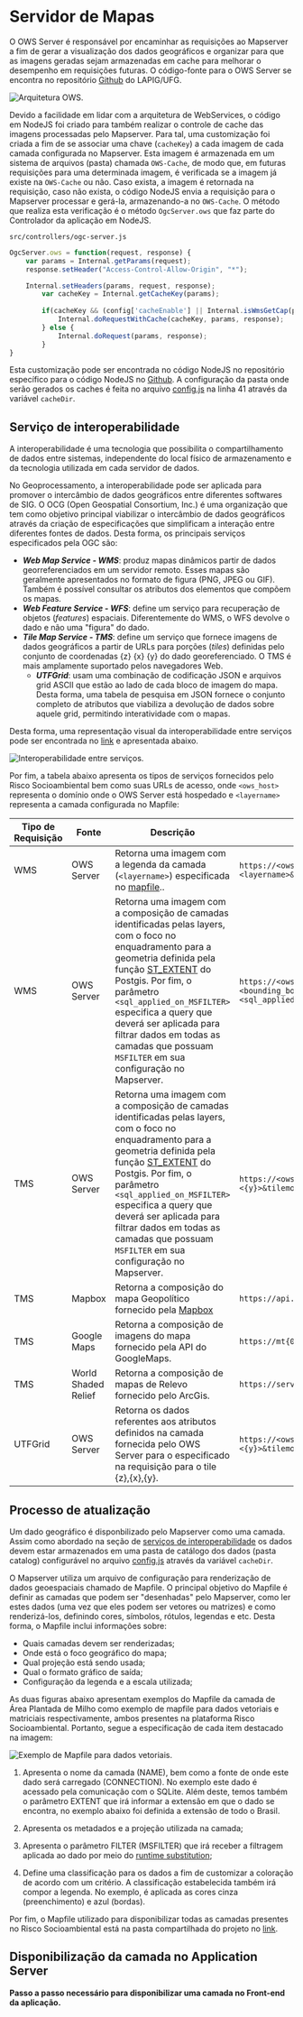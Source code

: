 # Servidor de Mapas
O OWS Server é responsável por encaminhar as requisições ao Mapserver a fim de gerar a visualização dos dados geográficos e organizar para que as imagens geradas sejam armazenadas em cache para melhorar o desempenho em requisições futuras. O código-fonte para o OWS Server se encontra no repositório [Github](https://github.com/lapig-ufg/lapig-maps) do LAPIG/UFG.

![Arquitetura OWS.](imgs/02/ows-schema.png)

Devido a facilidade em lidar com a arquitetura de WebServices, o código em NodeJS foi criado para também realizar o controle de cache das imagens processadas pelo Mapserver. Para tal, uma customização foi criada a fim de se associar uma chave (`cacheKey`) a cada imagem de cada camada configurada no Mapserver. Esta imagem é armazenada em um sistema de arquivos (pasta) chamada `OWS-Cache`, de modo que, em futuras requisições para uma determinada imagem, é verificada se a imagem já existe na `OWS-Cache` ou não. Caso exista, a imagem é retornada na requisição, caso não exista, o código NodeJS envia a requisição para o Mapserver processar e gerá-la, armazenando-a no `OWS-Cache`. O método que realiza esta verificação é o método `OgcServer.ows` que faz parte do Controlador da aplicação em NodeJS.

    src/controllers/ogc-server.js
``` js
OgcServer.ows = function(request, response) {
	var params = Internal.getParams(request);
	response.setHeader("Access-Control-Allow-Origin", "*");

    Internal.setHeaders(params, request, response);
		var cacheKey = Internal.getCacheKey(params);
		
		if(cacheKey && (config['cacheEnable'] || Internal.isWmsGetCap(params)) ) {
			Internal.doRequestWithCache(cacheKey, params, response);
		} else {
			Internal.doRequest(params, response);
		}
}
```
Esta customização pode ser encontrada no código NodeJS no repositório específico para o código NodeJS no [Github](https://github.com/lapig-ufg/lapig-maps/tree/master/src/ows). A configuração da pasta onde serão gerados os caches é feita no arquivo [config.js](https://github.com/lapig-ufg/lapig-maps/blob/master/src/ows/config.js) na linha 41 através da variável `cacheDir`.


## Serviço de interoperabilidade 
A interoperabilidade é uma tecnologia que possibilita o compartilhamento de dados entre sistemas, independente do local físico de armazenamento e da tecnologia utilizada em cada servidor de dados.

No Geoprocessamento, a interoperabilidade pode ser aplicada para promover o intercâmbio de dados geográficos entre diferentes softwares de SIG.
O OCG (Open Geospatial Consortium, Inc.) é uma organização que tem como objetivo principal viabilizar o intercâmbio de dados geográficos através da criação de especificações que simplificam a interação entre diferentes fontes de dados. Desta forma, os principais serviços especificados pela OGC são:

+ _**Web Map Service - WMS**_: produz mapas dinâmicos partir de dados georreferenciados em um servidor remoto. Esses mapas são geralmente apresentados no formato de figura (PNG, JPEG ou GIF). Também é possível consultar os atributos dos elementos que compõem os mapas. 
+ _**Web Feature Service - WFS**_: define um serviço para recuperação de objetos (*features*) espaciais. Diferentemente do WMS, o WFS devolve o dado e não uma "figura" do dado. 
+ _**Tile Map Service - TMS**_: define um serviço que fornece imagens de dados geográficos a partir de URLs para porções (*tiles*) definidas pelo conjunto de coordenadas {z} {x} {y} do dado georeferenciado. O TMS é mais amplamente suportado pelos navegadores Web. 
    - _**UTFGrid**_: usam uma combinação de codificação JSON e arquivos grid ASCII que estão ao lado de cada bloco de imagem do mapa. Desta forma, uma tabela de pesquisa em JSON fornece o conjunto completo de atributos que viabiliza a devolução de dados sobre aquele grid, permitindo interatividade com o mapas.

Desta forma, uma representação visual da interoperabilidade entre serviços pode ser encontrada no [link](http://wiki.dpi.inpe.br/lib/exe/fetch.php?media=cap349_2009:interoperabilidade_2010.pdf) e apresentada abaixo.

![Interoperabilidade entre serviços.](imgs/02/interoperabilidade.png)

Por fim, a tabela abaixo apresenta os tipos de serviços fornecidos pelo Risco Socioambiental bem como suas URLs de acesso, onde `<ows_host>` representa o domínio onde o OWS Server está hospedado e `<layername>` representa a camada configurada no Mapfile:

| Tipo de Requisição | Fonte               | Descrição                                                                                                                                                                                                                                                                                                                                                                                                 | URL                                                                                                                                                                                                                                                       |
| ------------------ | ------------------- | --------------------------------------------------------------------------------------------------------------------------------------------------------------------------------------------------------------------------------------------------------------------------------------------------------------------------------------------------------------------------------------------------------- | --------------------------------------------------------------------------------------------------------------------------------------------------------------------------------------------------------------------------------------------------------- |
| WMS                | OWS Server          | Retorna uma imagem com a legenda da camada (`<layername>`) especificada no [mapfile](https://drive.google.com/file/d/1gO9dMdxy15wIK5gIIdlkBKlgy-D7JNHH/view)..                                                                                                                                                                                                                                               | `https://<ows_host>/ows?TRANSPARENT=TRUE&VERSION=1.1.1&SERVICE=WMS&REQUEST=GetLegendGraphic&layer=<layername>&format=image/png`                                                                                                                           |
| WMS                | OWS Server          | Retorna uma imagem com a composição de camadas identificadas pelas layers, com o foco no enquadramento para a geometria definida pela função [ST_EXTENT](https://postgis.net/docs/ST_Extent.html) do Postgis. Por fim, o parâmetro `<sql_applied_on_MSFILTER>` especifica a query que deverá ser aplicada para filtrar dados em todas as camadas que possuam `MSFILTER` em sua configuração no Mapserver. | `https://<ows_host>/ows?SERVICE=WMS&REQUEST=GetMap&VERSION=1.1.1&layers=<layername1>,<layername2>, ... &bbox=<bounding_box>&TRANSPARENT=TRUE&srs=EPSG:4674&width=768&height=768&format=image/png&styles=&ENHANCE=TRUE&MSFILTER=<sql_applied_on_MSFILTER>` |
| TMS                | OWS Server          | Retorna uma imagem com a composição de camadas identificadas pelas layers, com o foco no enquadramento para a geometria definida pela função [ST_EXTENT](https://postgis.net/docs/ST_Extent.html) do Postgis. Por fim, o parâmetro `<sql_applied_on_MSFILTER>` especifica a query que deverá ser aplicada para filtrar dados em todas as camadas que possuam `MSFILTER` em sua configuração no Mapserver. | `https://<ows_host>/ows?layers=<layername>&MSFILTER=<sql_applied_on_MSFILTER>&mode=tile&tile=<{z}>+<{x}>+<{y}>&tilemode=gmap&map.imagetype=png`                                                                                                           |
| TMS                | Mapbox              | Retorna a composição do mapa Geopolítico fornecido pela [Mapbox](https://www.mapbox.com/)                                                                                                                                                                                                                                                                                                                 | `https://api.tiles.mapbox.com/v4/mapbox.light/<{z}>/<{x}>/<{y}>.png?access_token=<chave_de_acesso>.`                                                                                                                                                      |
| TMS                | Google Maps         | Retorna a composição de imagens do mapa fornecido pela API do GoogleMaps.                                                                                                                                                                                                                                                                                                                                 | `https://mt{0-3}.google.com/vt/lyrs=m&x=<{x}>&y=<{y}>&z=<{z}>`                                                                                                                                                                                            |
| TMS                | World Shaded Relief | Retorna a composição de mapas de Relevo fornecido pelo ArcGis.                                                                                                                                                                                                                                                                                                                                            | `https://server.arcgisonline.com/ArcGIS/rest/services/World_Shaded_Relief/MapServer/tile/<{z}>/<{y}>/<{x}>`                                                                                                                                               |
| UTFGrid            | OWS Server          | Retorna os dados referentes aos atributos definidos na camada fornecida pelo OWS Server para o <layername> especificado na requisição para o tile {z},{x},{y}.                                                                                                                                                                                                                                            | `https://<ows_host>/ows?layers=<layername>&MSFILTER=<sql_applied_on_MSFILTER>&mode=tile&tile=<{z}>+<{x}>+<{y}>&tilemode=gmap&map.imagetype=utfgrid`                                                                                                       |

## Processo de atualização

Um dado geográfico é disponbilizado pelo Mapserver como uma camada. Assim como abordado na seção de [serviços de interoperabilidade](/02-arq_servidor_de_mapas/#servico-de-interoperabilidade) os dados devem estar armazenados em uma pasta de catálogo dos dados (pasta catalog) configurável no arquivo [config.js](https://github.com/lapig-ufg/lapig-maps/blob/master/src/ows/config.js) através da variável `cacheDir`.

O Mapserver utiliza um arquivo de configuração para renderização de dados geoespaciais chamado de Mapfile. O principal objetivo do Mapfile é definir as camadas que podem ser "desenhadas" pelo Mapserver, como ler estes dados (uma vez que eles podem ser vetores ou matrizes) e como renderizá-los, definindo cores, símbolos, rótulos, legendas e etc. Desta forma, o Mapfile inclui informações sobre:

+ Quais camadas devem ser renderizadas;
+ Onde está o foco geográfico do mapa;
+ Qual projeção está sendo usada;
+ Qual o formato gráfico de saída;
+ Configuração da legenda e a escala utilizada;

As duas figuras abaixo apresentam exemplos do Mapfile da camada de Área Plantada de Milho como exemplo de mapfile para dados vetoriais e matriciais respectivamente, ambos presentes na plataforma Risco Socioambiental. Portanto, segue a especificação de cada item destacado na imagem:

![Exemplo de Mapfile para dados vetoriais.](imgs/02/mapfile-risco.png)

1. Apresenta o nome da camada (NAME), bem como a fonte de onde este dado será carregado (CONNECTION). No exemplo este dado é acessado pela comunicação com o SQLite. Além deste, temos também o parâmetro EXTENT que irá informar a extensão em que o dado se encontra, no exemplo abaixo foi definida a extensão de todo o Brasil.

2. Apresenta os metadados e a projeção utilizada na camada;

3. Apresenta o parâmetro FILTER (MSFILTER) que irá receber a filtragem aplicada ao dado por meio do [runtime substitution](https://mapserver.gis.umn.edu/pl/cgi/runsub.html);

4. Define uma classificação para os dados a fim de customizar a coloração de acordo com um critério. A classificação estabelecida também irá compor a legenda. No exemplo, é aplicada as cores cinza (preenchimento) e azul (bordas).

Por fim, o Mapfile utilizado para disponibilizar todas as camadas presentes no Risco Socioambiental está na pasta compartilhada do projeto no [link](https://drive.google.com/file/d/1TRhTEYBi7zw6iSmEi6tWkL9tb4ABJQEr/view?usp=sharing).

## Disponibilização da camada no Application Server

**Passo a passo necessário para disponibilizar uma camada no Front-end da aplicação.**

<!-- Após a criação da camada no OWS Server, para que esta camada seja apresentada na interface Web do Cerrado DPAT é necessária a sua inserção no *Application Server*. A fim de facilitar a disponibilização de diversas camadas, foi criada uma estrutura nomeada de `descriptor` que descreve as principais configurações de uma camada a ser apresentada no Cerrado DPAT, tais como: filtros de dados, tipos diferentes de camadas e outros. A estrutura completa do **descriptor** encontra-se no repositório do projeto no Github, especificamente no arquivo [map.js](https://github.com/lapig-ufg/d-pat/blob/master/src/server/controllers/map.js).

Segue abaixo as configurações das camadas apresentadas acima dentro da estrutura do descriptor. Primeiramente, iremos disponibilizar a camada `bi_ce_prodes_desmatamento_100_fip` que representa um dado vetorial no qual é possível aplicar diversos filtros. A variável `languageJson` representa o acesso ao arquivo .json responsável pela internacionalização da aplicação, ou seja, apresenta textos em diferentes idiomas de acordo com o valor recebido como parâmetro `language`.  


``` js
Controller.descriptor = function (request, response) {

    var language = request.param('lang')

    var result = {
      regionFilterDefault: "",
      type: languageJson["descriptor"]["type_of_information_label"][language],
      groups: [{
        id: "desmatamento",
        label: languageJson["descriptor"]["desmatamento"]["label"][language],
        group_expanded: true,
        layers: [{
		  id: "desmatamento_prodes",
          label: languageJson["descriptor"]["desmatamento"]["layers"]["desmatamento_prodes"]["label"][language],
          visible: true,
          selectedType: "bi_ce_prodes_desmatamento_100_fip",
          metadata: languageJson["descriptor"]["desmatamento"]["layers"]["desmatamento_prodes"]['metadata'],
          types: [
            {
              value: "bi_ce_prodes_desmatamento_100_fip",
              Viewvalue: languageJson["descriptor"]["desmatamento"]["layers"]["desmatamento_prodes"]["types"]["bi_ce_prodes_desmatamento_100_fip"]["view_value"][language],
              opacity: 1,
              order: 1,
              download: ['csv', 'shp'],
              regionFilter: true,
              timeLabel: languageJson["descriptor"]["desmatamento"]["layers"]["desmatamento_prodes"]["types"]["bi_ce_prodes_desmatamento_100_fip"]["timelabel"][language],
              timeSelected: "year=2019",
              timeHandler: "msfilter",
              times: [{
                value: "year=2002",
                Viewvalue: "2000/2002",
                year: 2002
              },
              {
                value: "year=2004",
                Viewvalue: "2002/2004",
                year: 2004
              },
              {
                value: "year=2006",
                Viewvalue: "2004/2006",
                year: 2006
              },
              {
                value: "year=2008",
                Viewvalue: "2006/2008",
                year: 2008
              },
              {
                value: "year=2010",
                Viewvalue: "2008/2010",
                year: 2010
              },
              {
                value: "year=2012",
                Viewvalue: "2010/2012",
                year: 2012
              },
              {
                value: "year=2013",
                Viewvalue: "2012/2013",
                year: 2013
              },
              {
                value: "year=2014",
                Viewvalue: "2013/2014",
                year: 2014
              },
              {
                value: "year=2015",
                Viewvalue: "2014/2015",
                year: 2015
              },
              {
                value: "year=2016",
                Viewvalue: "2015/2016",
                year: 2016
              },
              {
                value: "year=2017",
                Viewvalue: "2016/2017",
                year: 2017
              },
              {
                value: "year=2018",
                Viewvalue: "2017/2018",
                year: 2018
              },
              {
                value: "year=2019",
                Viewvalue: "2018/2019",
                year: 2019
			  }
			}]
       },
       {
          id: "susceptibilidade",
          label: languageJson["descriptor"]["desmatamento"]["layers"]["susceptibilidade"]["label"][language],
          visible: false,
          selectedType: "bi_ce_susceptibilidade_desmatamento_menores_100_na_lapig",
          metadata: languageJson["descriptor"]["desmatamento"]["layers"]["susceptibilidade"]['metadata'],
          types: [{
            value: "bi_ce_susceptibilidade_desmatamento_menores_100_na_lapig",
            Viewvalue: languageJson["descriptor"]["desmatamento"]["layers"]["susceptibilidade"]["types"]["bi_ce_susceptibilidade_desmatamento_menores_100_na_lapig"]["view_value"][language],
            order: 5,
            download: ['tif'],
            opacity: 1
          },
          {
            value: "bi_ce_susceptibilidade_desmatamento_maiores_100_na_lapig",
            Viewvalue: languageJson["descriptor"]["desmatamento"]["layers"]["susceptibilidade"]["types"]["bi_ce_susceptibilidade_desmatamento_maiores_100_na_lapig"]["view_value"][language],
            order: 5,
            download: ['tif'],
            opacity: 1
          }
          ]
        }
			}]
   		}]
	};

    response.send(result);
    response.end();
};
```

Os diversos parâmetros setados na variável `result` são interpretados pela aplicação Front-end em Angular, de modo a criar a interface apresentada na imagem abaixo. Dentre estes parâmetros, destaca-se o `layers` que irão indicar quais camadas estarão no card **Desmatamento PRODES-Cerrado**. No exemplo acima, está selecionada a camada `bi_ce_prodes_desmatamento_100_fip` através da variável *selectedType*, e logo abaixo apresenta-se o vetor `types` que apresenta os tipos de camadas PRODES-Cerrado estão disponíveis. Por fim, destaca-se o vetor do parâmetro `times`, que apresenta diversos filtros que podem ser aplicados em um tipo de layer específico. No exemplo acima, ele é utilizado para filtrar os polígonos por ano, aplicando a query apresentada em `value` (de cada filtro) como parâmetro **MSFILTER** na camada descrita no Mapserver.

![Exemplo descriptor para PRODES-Cerrado.](imgs/02/telaCamada.png)

Por fim, o segundo exemplo apresenta a disponibilização da camada `bi_ce_susceptibilidade_desmatamento_menores_100_na_lapig` criada acima a partir de uma imagem Raster no formato TIF. O grande diferencial desta é a impossibilidade de aplicar quaisquer filtro na imagem por se tratar de um dado matricial estático, logo o parâmetro `times` não é utilizado. Portanto, de acordo com a imagem abaixo, que apresenta a estrutura criada no Front-end para esta representação no *descriptor*.

![Exemplo descriptor para PRODES-Cerrado.](imgs/02/telaCamadas2.png) -->
